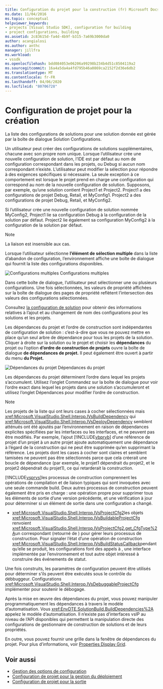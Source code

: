 ```yaml
---
title: Configuration du projet pour la construction (fr) Microsoft Docs
ms.date: 11/04/2016
ms.topic: conceptual
helpviewer_keywords:
- projects [Visual Studio SDK], configuration for building
- project configurations, building
ms.assetid: 2c83615d-fa4d-4b9f-b315-7a69b3000da0
author: acangialosi
ms.author: anthc
manager: jillfra
ms.workload:
- vssdk
ms.openlocfilehash: bdd084053e06206a99298b234b4d51c8504119a2
ms.sourcegitcommit: 16a4a5da4a4fd795b46a0869ca2152f2d36e6db2
ms.translationtype: MT
ms.contentlocale: fr-FR
ms.lasthandoff: 04/06/2020
ms.locfileid: "80706728"
---
```

# <a name="project-configuration-for-building"></a>Configuration de projet pour la création
La liste des configurations de solutions pour une solution donnée est gérée par la boîte de dialogue Solution Configurations.

 Un utilisateur peut créer des configurations de solutions supplémentaires, chacune avec son propre nom unique. Lorsque l’utilisateur crée une nouvelle configuration de solution, l’IDE est par défaut au nom de configuration correspondant dans les projets, ou Debug si aucun nom correspondant n’existe. L’utilisateur peut modifier la sélection pour répondre à des exigences spécifiques si nécessaire. La seule exception à ce comportement est lorsque le projet prend en charge une configuration qui correspond au nom de la nouvelle configuration de solution. Supposons, par exemple, qu’une solution contient Project1 et Project2. Project1 a des configurations de projet Debug, Retail, et MyConfig1. Project2 a des configurations de projet Debug, Retail, et MyConfig2.

 Si l’utilisateur crée une nouvelle configuration de solution nommée MyConfig2, Project1 lie sa configuration Debug à la configuration de la solution par défaut. Project2 lie également sa configuration MyConfig2 à la configuration de la solution par défaut.

> [!NOTE]
> La liaison est insensible aux cas.

 Lorsque l’utilisateur sélectionne **l’élément de sélection multiple** dans la liste d’abandon de configuration, l’environnement affiche une boîte de dialogue qui fournit la liste des configurations disponibles.

 ![Configurations multiples](../../extensibility/internals/media/vsmultiplecfgs.gif "vsMultipleCfgs") Configurations multiples

 Dans cette boîte de dialogue, l’utilisateur peut sélectionner une ou plusieurs configurations. Une fois sélectionnées, les valeurs de propriété affichées sur la boîte de dialogue des pages de propriété reflètent l’intersection des valeurs des configurations sélectionnées.

 Consultez [la configuration de solution](../../extensibility/internals/solution-configuration.md) pour obtenir des informations relatives à l’ajout et au changement de nom des configurations pour les solutions et les projets.

 Les dépendances du projet et l’ordre de construction sont indépendantes de configuration de solution : c’est-à-dire que vous ne pouvez mettre en place qu’un seul arbre de dépendance pour tous les projets de la solution. Cliquer à droite sur la solution ou le projet et choisir les **dépendances** du projet ou l’option **d’ordre de construction de projets** ouvre la boîte de dialogue **de dépendances de projet.** Il peut également être ouvert à partir du menu **du Projet.**

 ![Dépendances du projet](../../extensibility/internals/media/vsprojdependencies.gif "vsProjDependencies") Dépendances du projet

 Les dépendances du projet déterminent l’ordre dans lequel les projets s’accumulent. Utilisez l’onglet Commandez sur la boîte de dialogue pour voir l’ordre exact dans lequel les projets dans une solution s’accumuleront et utilisez l’onglet Dépendances pour modifier l’ordre de construction.

> [!NOTE]
> Les projets de la liste qui ont leurs cases à cocher sélectionnées mais <xref:Microsoft.VisualStudio.Shell.Interop.IVsBuildDependency> qui <xref:Microsoft.VisualStudio.Shell.Interop.IVsDeployDependency> semblent atténués ont été ajoutés par l’environnement en raison de dépendances explicites spécifiées par les interfaces ou les interfaces, et ne peuvent pas être modifiés. Par exemple, l’ajout [!INCLUDE[vbprvb](../../code-quality/includes/vbprvb_md.md)] d’une référence de projet d’un projet à un autre projet ajoute automatiquement une dépendance à l’égard de la construction qui ne peut être supprimée qu’en supprimant la référence. Les projets dont les cases à cocher sont claires et semblent tamisées ne peuvent pas être sélectionnés parce que cela créerait une boucle de dépendance (par exemple, le projet1 dépendrait du projet2, et le projet2 dépendrait du projet1), ce qui retarderait la construction.

 [!INCLUDE[vsprvs](../../code-quality/includes/vsprvs_md.md)]les processus de construction comprennent les opérations de compilation et de liaison typiques qui sont invoquées avec une seule commande build. Deux autres processus de construction peuvent également être pris en charge : une opération propre pour supprimer tous les éléments de sortie d’une version précédente, et une vérification à jour pour déterminer si un élément de sortie dans une configuration a changé.

- <xref:Microsoft.VisualStudio.Shell.Interop.IVsProjectCfg2>les objets <xref:Microsoft.VisualStudio.Shell.Interop.IVsBuildableProjectCfg> renvoient <xref:Microsoft.VisualStudio.Shell.Interop.IVsProjectCfg2.get_CfgType%2A>un correspondant (retourné de ) pour gérer leurs processus de construction. Pour signaler l’état d’une opération de construction <xref:Microsoft.VisualStudio.Shell.Interop.IVsBuildStatusCallback>pendant qu’elle se produit, les configurations font des appels à , une interface implémentée par l’environnement et tout autre objet intéressé à construire des événements de statut.

 Une fois construits, les paramètres de configuration peuvent être utilisés pour déterminer s’ils peuvent être exécutés sous le contrôle du débbuggeur. Configurations <xref:Microsoft.VisualStudio.Shell.Interop.IVsDebuggableProjectCfg> implémenter pour soutenir le débogage.

 Après la mise en œuvre des dépendances du projet, vous pouvez manipuler programmatiquement les dépendances à travers le modèle d’automatisation. Vous <xref:EnvDTE.SolutionBuild.BuildDependencies%2A> appelez le modèle d’automatisation. Il n’existe pas d’interfaces vsIP au niveau de l’API disponibles qui permettent la manipulation directe des configurations de gestionnaire de construction de solutions et de leurs propriétés.

 En outre, vous pouvez fournir une grille dans la fenêtre de dépendances du projet. Pour plus d’informations, voir [Properties Display Grid](../../extensibility/internals/properties-display-grid.md).

## <a name="see-also"></a>Voir aussi
- [Gestion des options de configuration](../../extensibility/internals/managing-configuration-options.md)
- [Configuration de projet pour la gestion du déploiement](../../extensibility/internals/project-configuration-for-managing-deployment.md)
- [Configuration de projet pour la sortie](../../extensibility/internals/project-configuration-for-output.md)
